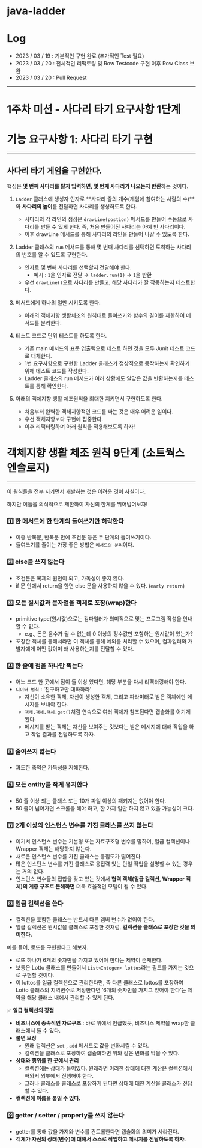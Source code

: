 # java-ladder

# Log
- 2023 / 03 / 19 : 기본적인 구현 완료 (추가적인 Test 필요)
- 2023 / 03 / 20 : 전체적인 리팩토링 및 Row Testcode 구현 이후 Row Class 보완
- 2023 / 03 / 20 : Pull Request
---
# 1주차 미션 - 사다리 타기 요구사항 1단계
# 기능 요구사항 1: 사다리 타기 구현

---

## **사다리 타기 게임을 구현한다.**

핵심은 **몇 번째 사다리를 탈지 입력하면, 몇 번째 사다리가 나오는지 반환**하는 것이다.

1. `Ladder` 클래스에 생성자 인자로
   **사다리 줄의 개수(게임에 참여하는 사람의 수)**와 **사다리의 높이**를 전달하면 사다리를 생성하도록 한다.
    - 사다리의 각 라인의 생성은 `drawLine(postion)` 메서드를 만들어 수동으로 사다리를 만들 수 있게 한다. 즉, 처음 만들어진 사다리는 아예 빈 사다리이다.
    - 이후 drawLine 메서드를 통해 사다리의 라인을 만들어 나갈 수 있도록 한다.

1. Ladder 클래스의 `run` 메서드를 통해
   몇 번째 사다리를 선택하면 도착하는 사다리의 번호를 알 수 있도록 구현한다.
    - 인자로 몇 번째 사다리를 선택할지 전달해야 한다.
        - 예시 : `1`을 인자로 전달 → `ladder.run(1)` →  `1`을 반환
    - 우선 `drawLine()`으로 사다리를 만들고, 해당 사다리가 잘 작동하는지 테스트한다.

1. 메서드에게 하나의 일만 시키도록 한다.
    - 아래의 객체지향 생활체조의 원칙대로 들여쓰기와 함수의 길이를 제한하여 메서드를 분리한다.

1. 테스트 코드로 단위 테스트를 하도록 한다.
    - 기존 main 메서드의 표준 입출력으로 테스트 하던 것을 모두 Junit 테스트 코드로 대체한다.
    - 1번 요구사항으로 구현한 Ladder 클래스가 정상적으로 동작하는지 확인하기 위해 테스트 코드를 작성한다.
    - Ladder 클래스의 run 메서드가 여러 상황에도 알맞은 값을 반환하는지를 테스트를 통해 확인한다.

1. 아래의 객체지향 생활 체조원칙을 최대한 지키면서 구현하도록 한다.
    - 처음부터 완벽한 객체지향적인 코드를 짜는 것은 매우 어려운 일이다.
    - 우선 객체지향보다 구현에 집중한다.
    - 이후 리팩터링하며 아래 원칙을 적용해보도록 하자!

# 객체지향 생활 체조 원칙 9단계 (소트웍스 엔솔로지)

---

이 원칙들을 전부 지키면서 개발하는 것은 어려운 것이 사실이다.

하지만 이들을 의식적으로 제한하여 자신의 한계를 뛰어넘어보자!

### 1️⃣ 한 메서드에 한 단계의 들여쓰기만 허락한다

- 이중 반복문, 반복문 안에 조건문 등은 두 단계의 들여쓰기이다.
- 들여쓰기를 줄이는 가장 좋은 방법은 `메서드의 분리`이다.

### 2️⃣ else를 쓰지 않는다

- 조건문은 복제의 원인이 되고, 가독성이 좋지 않다.
- if 문 안에서 return을 한면 else 문을 사용하지 않을 수 있다. (`early return`)

### 3️⃣ 모든 원시값과 문자열을 객체로 포장(wrap)한다

- primitive type(원시값)으로는 컴파일러가 의미적으로 맞는 프로그램 작성을 안내할 수 없다.
    - e.g., 돈은 음수가 될 수 없는데 0 이상의 정수값만 포함하는 원시값이 있는가?
- 포장한 객체를 통해서라면 이 객체를 통해 예외를 처리할 수 있으며,
  컴파일러와 개발자에게 어떤 값이며 왜 사용하는지를 전달할 수 있다.

### 4️⃣ 한 줄에 점을 하나만 찍는다

- 어느 코드 한 곳에서 점이 둘 이상 있다면, 해당 부분을 다시 리팩터링해야 한다.
- `디미터 법칙` : ‘친구하고만 대화하라’
    - 자신이 소유한 객체, 자신이 생성한 객체, 그리고 파라미터로 받은 객체에만 메시지를 보내야 한다.
    - `객체.객체.객체.get()`처럼 연속으로 여러 객체가 참조된다면 캡슐화를 어기게 된다.
    - 메시지를 받는 객체는 자신을 보여주는 것보다는
      받은 메시지에 대해 작업을 하고 작업 결과를 전달하도록 하자.

### 5️⃣ 줄여쓰지 않는다

- 과도한 축약은 가독성을 저해한다.

### 6️⃣ 모든 entity를 작게 유지한다

- 50 줄 이상 되는 클래스 또는 10개 파일 이상의 패키지는 없어야 한다.
- 50 줄이 넘어가면 스크롤을 해야 하고, 한 가지 일만 하지 않고 있을 가능성이 크다.

### 7️⃣ 2개 이상의 인스턴스 변수를 가진 클래스를 쓰지 않는다

- 여기서 인스턴스 변수는 기본형 또는 자료구조형 변수를 말하며,
  일급 컬렉션이나 Wrapper 객체는 해당하지 않는다.
- 새로운 인스턴스 변수를 가진 클래스는 응집도가 떨어진다.
- 많은 인스턴스 변수를 가진 클래스로 응집력 있는 단일 작업을 설명할 수 있는 경우는 거의 없다.
- 인스턴스 변수들의 집합을 갖고 있는 것에서
  **협력 객체(일급 컬렉션, Wrapper 객체)의 계층 구조로 분해하면** 더욱 효율적인 모델이 될 수 있다.

### 8️⃣ 일급 컬렉션을 쓴다

- 컬렉션을 포함한 클래스는 반드시 다른 멤버 변수가 없어야 한다.
- 일급 컬렉션은 원시값을 클래스로 포장한 것처럼, **컬렉션을 클래스로 포장한 것을 의미한다.**

예를 들어, 로또를 구현한다고 해보자.

- 로또 하나가 6개의 숫자만을 가지고 있어야 한다는 제약이 존재한다.
- 보통은 Lotto 클래스를 만들어서 `List<Integer> lottos`라는 필드를 가지는 것으로 구현할 것이다.
- 이 lottos를 일급 컬렉션으로 관리한다면, 즉 다른 클래스로 lottos를 포장하여 Lotto 클래스의 지역변수로 저장한다면 ‘6개의 숫자만을 가지고 있어야 한다’는 제약을 해당 클래스 내에서 관리할 수 있게 된다.

✅ **일급 컬렉션의 장점**

- **비즈니스에 종속적인 자료구조** : 바로 위에서 언급했듯, 비즈니스 제약을 wrap한 클래스에서 둘 수 있다.
- **불변 보장**
    - 원래 컬렉션은 `set` , `add`  메서드로 값을 변화시킬 수 있다.
    - 컬렉션을 클래스로 포장하여 캡슐화하면 위와 같은 변화를 막을 수 있다.
- **상태와 행위를 한 곳에서 관리**
    - 컬렉션에는 상태가 들어있다.
      원래라면 이러한 상태에 대한 계산은 컬렉션에서 빼와서 외부에서 진행해야 한다.
    - 그러나 클래스를 클래스로 포장하게 된다면 상태에 대한 계산을 클래스가 전담할 수 있다.
- **컬렉션에 이름을 붙일 수 있다.**

### 9️⃣ getter / setter / property를 쓰지 않는다

- getter를 통해 값을 가져와 변수를 컨트롤한다면 캡슐화의 의미가 사라진다.
- **객체가 자신의 상태(변수)에 대해서 스스로 작업하고 메시지를 전달하도록 하자.**

